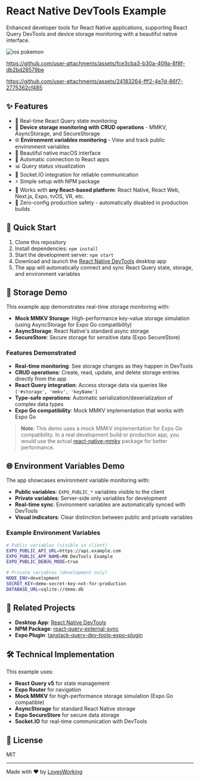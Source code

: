 # React Native DevTools Example

Enhanced developer tools for React Native applications, supporting React Query DevTools and device storage monitoring with a beautiful native interface.

![ios pokemon](https://github.com/user-attachments/assets/25ffb38c-2e41-4aa9-a3c7-6f74383a75fc)

https://github.com/user-attachments/assets/fce3cba3-b30a-409a-8f8f-db2bd28579be


https://github.com/user-attachments/assets/24183264-fff2-4e7d-86f7-2775362cf485


## ✨ Features

- 🔄 Real-time React Query state monitoring
- 💾 **Device storage monitoring with CRUD operations** - MMKV, AsyncStorage, and SecureStorage
- 🌐 **Environment variables monitoring** - View and track public environment variables
- 🎨 Beautiful native macOS interface
- 🚀 Automatic connection to React apps
- 📊 Query status visualization
- 🔌 Socket.IO integration for reliable communication
- ⚡️ Simple setup with NPM package
- 📱 Works with **any React-based platform**: React Native, React Web, Next.js, Expo, tvOS, VR, etc.
- 🛑 Zero-config production safety - automatically disabled in production builds

## 🚀 Quick Start

1. Clone this repository
2. Install dependencies: `npm install`
3. Start the development server: `npm start`
4. Download and launch the [React Native DevTools](https://github.com/LovesWorking/rn-better-dev-tools) desktop app
5. The app will automatically connect and sync React Query state, storage, and environment variables

## 💾 Storage Demo

This example app demonstrates real-time storage monitoring with:

- **Mock MMKV Storage**: High-performance key-value storage simulation (using AsyncStorage for Expo Go compatibility)
- **AsyncStorage**: React Native's standard async storage
- **SecureStore**: Secure storage for sensitive data (Expo SecureStore)

### Features Demonstrated

- **Real-time monitoring**: See storage changes as they happen in DevTools
- **CRUD operations**: Create, read, update, and delete storage entries directly from the app
- **React Query integration**: Access storage data via queries like `['#storage', 'mmkv', 'keyName']`
- **Type-safe operations**: Automatic serialization/deserialization of complex data types
- **Expo Go compatibility**: Mock MMKV implementation that works with Expo Go

> **Note**: This demo uses a mock MMKV implementation for Expo Go compatibility. In a real development build or production app, you would use the actual [react-native-mmkv](https://github.com/mrousavy/react-native-mmkv) package for better performance.

## 🌐 Environment Variables Demo

The app showcases environment variable monitoring with:

- **Public variables**: `EXPO_PUBLIC_*` variables visible to the client
- **Private variables**: Server-side only variables for development
- **Real-time sync**: Environment variables are automatically synced with DevTools
- **Visual indicators**: Clear distinction between public and private variables

### Example Environment Variables

```bash
# Public variables (visible in client)
EXPO_PUBLIC_API_URL=https://api.example.com
EXPO_PUBLIC_APP_NAME=RN DevTools Example
EXPO_PUBLIC_DEBUG_MODE=true

# Private variables (development only)
NODE_ENV=development
SECRET_KEY=demo-secret-key-not-for-production
DATABASE_URL=sqlite://demo.db
```

## 📱 Related Projects

- **Desktop App**: [React Native DevTools](https://github.com/LovesWorking/rn-better-dev-tools)
- **NPM Package**: [react-query-external-sync](https://www.npmjs.com/package/react-query-external-sync)
- **Expo Plugin**: [tanstack-query-dev-tools-expo-plugin](https://github.com/LovesWorking/tanstack-query-dev-tools-expo-plugin)

## 🛠️ Technical Implementation

This example uses:

- **React Query v5** for state management
- **Expo Router** for navigation
- **Mock MMKV** for high-performance storage simulation (Expo Go compatible)
- **AsyncStorage** for standard React Native storage
- **Expo SecureStore** for secure data storage
- **Socket.IO** for real-time communication with DevTools

## 📄 License

MIT

---

Made with ❤️ by [LovesWorking](https://github.com/LovesWorking)
